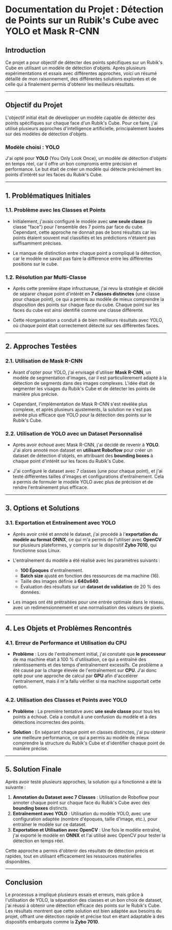 # Documentation du Projet : Détection de Points sur un Rubik's Cube avec YOLO et Mask R-CNN

## Introduction

Ce projet a pour objectif de détecter des points spécifiques sur un Rubik's Cube en utilisant un modèle de détection d'objets. Après plusieurs expérimentations et essais avec différentes approches, voici un résumé détaillé de mon raisonnement, des différentes solutions explorées et de celle qui a finalement permis d'obtenir les meilleurs résultats.

---

## Objectif du Projet

L'objectif initial était de développer un modèle capable de détecter des points spécifiques sur chaque face d'un Rubik's Cube. Pour ce faire, j'ai utilisé plusieurs approches d'intelligence artificielle, principalement basées sur des modèles de détection d'objets.

### Modèle choisi : YOLO

J'ai opté pour **YOLO** (You Only Look Once), un modèle de détection d'objets en temps réel, car il offre un bon compromis entre précision et performance. Le but était de créer un modèle qui détecte précisément les points d'intérêt sur les faces du Rubik's Cube.

---

## 1. Problématiques Initiales

### 1.1. Problème avec les Classes et Points

- Initialement, j'avais configuré le modèle avec **une seule classe** (la classe "face") pour l'ensemble des 7 points par face du cube. Cependant, cette approche ne donnait pas de bons résultats car les points étaient souvent mal classifiés et les prédictions n'étaient pas suffisamment précises.
  
- Le manque de distinction entre chaque point a compliqué la détection, car le modèle ne savait pas faire la différence entre les différentes positions sur le cube.

### 1.2. Résolution par Multi-Classe

- Après cette première étape infructueuse, j'ai revu la stratégie et décidé de séparer chaque point d'intérêt en **7 classes distinctes** (une classe pour chaque point), ce qui a permis au modèle de mieux comprendre la disposition des points sur chaque face du cube. Chaque point sur les faces du cube est ainsi identifié comme une classe différente.
  
- Cette réorganisation a conduit à de bien meilleurs résultats avec YOLO, où chaque point était correctement détecté sur ses différentes faces.

---

## 2. Approches Testées

### 2.1. Utilisation de Mask R-CNN

- Avant d'opter pour YOLO, j'ai envisagé d'utiliser **Mask R-CNN**, un modèle de segmentation d'images, car il est particulièrement adapté à la détection de segments dans des images complexes. L'idée était de segmenter les visages du Rubik's Cube et de détecter les points de manière plus précise.
  
- Cependant, l'implémentation de Mask R-CNN s'est révélée plus complexe, et après plusieurs ajustements, la solution ne s'est pas avérée plus efficace que YOLO pour la détection des points sur le Rubik's Cube.

### 2.2. Utilisation de YOLO avec un Dataset Personnalisé

- Après avoir échoué avec Mask R-CNN, j'ai décidé de revenir à **YOLO**. J'ai alors annoté mon dataset en **utilisant Roboflow** pour créer un dataset de détection d'objets, en attribuant des **bounding boxes** à chaque point d'intérêt sur les faces du Rubik's Cube.
  
- J'ai configuré le dataset avec 7 classes (une pour chaque point), et j'ai testé différentes tailles d'images et configurations d'entraînement. Cela a permis de formuler le modèle YOLO avec plus de précision et de rendre l'entraînement plus efficace.

---

## 3. Options et Solutions

### 3.1. Exportation et Entraînement avec YOLO

- Après avoir créé et annoté le dataset, j'ai procédé à l'**exportation du modèle au format ONNX**, ce qui m'a permis de l'utiliser avec **OpenCV** sur plusieurs plateformes, y compris sur le dispositif **Zybo 7010**, qui fonctionne sous Linux.
  
- L'entraînement du modèle a été réalisé avec les paramètres suivants :

  - **100 Époques** d'entraînement.
  - **Batch size** ajusté en fonction des ressources de ma machine (16).
  - Taille des images définie à **640x640**.
  - Évaluation des résultats sur un **dataset de validation** de 20 % des données.
  
- Les images ont été prétraitées pour une entrée optimale dans le réseau, avec un redimensionnement et une normalisation des valeurs de pixels.

---

## 4. Les Objets et Problèmes Rencontrés

### 4.1. **Erreur de Performance et Utilisation du CPU**

- **Problème** : Lors de l'entraînement initial, j'ai constaté que **le processeur** de ma machine était à 100 % d'utilisation, ce qui a entraîné des ralentissements et des temps d'entraînement excessifs. Ce problème a été causé par la charge élevée de l'entraînement sur **CPU**. J'ai donc opté pour une approche de calcul par **GPU** afin d'accélérer l'entraînement, mais il m'a fallu vérifier si ma machine supportait cette option.

### 4.2. **Utilisation des Classes et Points avec YOLO**

- **Problème** : La première tentative avec **une seule classe** pour tous les points a échoué. Cela a conduit à une confusion du modèle et à des détections incorrectes des points.

- **Solution** : En séparant chaque point en classes distinctes, j'ai pu obtenir une meilleure performance, ce qui a permis au modèle de mieux comprendre la structure du Rubik's Cube et d'identifier chaque point de manière précise.

---

## 5. Solution Finale

Après avoir testé plusieurs approches, la solution qui a fonctionné a été la suivante :

1. **Annotation du Dataset avec 7 Classes** : Utilisation de Roboflow pour annoter chaque point sur chaque face du Rubik's Cube avec des **bounding boxes** distincts.
2. **Entraînement avec YOLO** : Utilisation du modèle YOLO, avec une configuration adaptée (nombre d'époques, taille d'image, etc.), pour entraîner le modèle sur ce dataset.
3. **Exportation et Utilisation avec OpenCV** : Une fois le modèle entraîné, j'ai exporté le modèle en **ONNX** et l'ai utilisé avec OpenCV pour tester la détection en temps réel.

Cette approche a permis d'obtenir des résultats de détection précis et rapides, tout en utilisant efficacement les ressources matérielles disponibles.

---

## Conclusion

Le processus a impliqué plusieurs essais et erreurs, mais grâce à l'utilisation de YOLO, la séparation des classes et un bon choix de dataset, j'ai réussi à obtenir une détection efficace des points sur le Rubik's Cube. Les résultats montrent que cette solution est bien adaptée aux besoins du projet, offrant une détection rapide et précise tout en étant adaptable à des dispositifs embarqués comme la **Zybo 7010**.